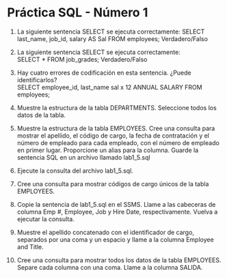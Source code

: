 # Práctica SQL - Número 1

1.	La siguiente sentencia SELECT se ejecuta correctamente: 
   SELECT last_name, job_id, salary AS Sal    FROM  employees; 
	Verdadero/Falso 
2.	La siguiente sentencia SELECT se ejecuta correctamente:    
   SELECT * 
   FROM  job_grades; 
	Verdadero/Falso 
3. Hay cuatro errores de codificación en esta sentencia. ¿Puede identificarlos?  
   SELECT  employee_id, last_name
   sal x 12 ANNUAL SALARY
   FROM   employees; 
4.	Muestre la estructura de la tabla DEPARTMENTS. Seleccione todos los datos de la tabla. 

5.	Muestre la estructura de la tabla EMPLOYEES. Cree una consulta para mostrar el apellido, el código de cargo, la fecha de contratación y el número de empleado para cada empleado, con el número de empleado en primer lugar. Proporcione un alias para la columna. Guarde la sentencia SQL en un archivo llamado lab1_5.sql

6.	Ejecute la consulta del archivo lab1_5.sql.

7.	Cree una consulta para mostrar códigos de cargo únicos de la tabla EMPLOYEES.

8.	Copie la sentencia de lab1_5.sql en el SSMS. Llame a las cabeceras de columna Emp #, Employee, Job y Hire Date, respectivamente. Vuelva a ejecutar la consulta.

9.	Muestre el apellido concatenado con el identificador de cargo, separados por una coma y un espacio y llame a la columna Employee and Title.

10.	Cree una consulta para mostrar todos los datos de la tabla EMPLOYEES. Separe cada columna 	con una coma. Llame a la columna SALIDA.



